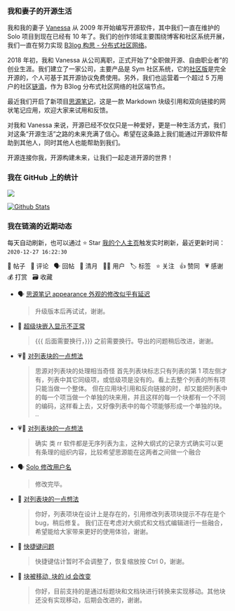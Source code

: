 ### 我和妻子的开源生活

我和我的妻子 [Vanessa](https://github.com/Vanessa219) 从 2009 年开始编写开源软件，其中我们一直在维护的 Solo 项目到现在已经有 10 年了。我们的创作领域主要围绕博客和社区系统开展，我们一直在努力实现 [B3log 构思 - 分布式社区网络](https://ld246.com/article/1546941897596)。

2018 年初，我和 Vanessa 从公司离职，正式开始了“全职做开源、自由职业者”的创业生涯。我们建立了一家公司，主要产品是 Sym 社区系统，它的[社区版](https://github.com/88250/symphony)是完全开源的，个人可基于其开源协议免费使用。另外，我们也运营着一个超过 5 万用户的社区[链滴](https://ld246.com)，作为 B3log 分布式社区网络的社区端节点。

最近我们开启了新项目[思源笔记](https://github.com/siyuan-note/siyuan)，这是一款 Markdown 块级引用和双向链接的网状笔记应用，欢迎大家来试用和反馈。

对我和 Vanessa 来说，开源已经不仅仅只是一种爱好，更是一种生活方式，我们对这条“开源生活”之路的未来充满了信心。希望在这条路上我们能通过开源软件帮助到其他人，同时其他人也能帮助到我们。

开源连接你我，开源构建未来，让我们一起走进开源的世界！

### 我在 GitHub 上的统计

<a title="Hits" target="_blank" href="https://github.com/88250/88250"><img src="https://hits.b3log.org/88250/88250.svg"></a>

[![Github Stats](https://github-readme-stats.vercel.app/api?username=88250&theme=tokyonight&show_icons=true)](https://github.com/88250)

<!--events start -->

### 我在链滴的近期动态

每天自动刷新，也可以通过 ⭐️ Star [我的个人主页](https://github.com/88250/88250)触发实时刷新，最近更新时间：`2020-12-27 16:22:30`

📝 帖子 &nbsp; 💬 评论 &nbsp; 🗣 回帖 &nbsp; 🌙 清月 &nbsp; 👨‍💻 用户 &nbsp; 🏷️ 标签 &nbsp; ⭐️ 关注 &nbsp; 👍 赞同 &nbsp; 💗 感谢 &nbsp; 💰 打赏 &nbsp; 🗃 收藏

* 🗣 [思源笔记 appearance 外观的修改似乎有延迟](https://ld246.com/article/1608864745377/comment/1608974567461#comments)

  > 升级版本后再试试，谢谢。
* 💬 [超级块嵌入显示不正常](https://ld246.com/article/1609034339177/comment/1609035585267#comments)

  > {{{ 后面需要换行，}}} 之前需要换行。导出的问题稍后改进，谢谢。
* 💗📝 [对列表块的一点想法](https://ld246.com/article/1608983246871)

  > 思源对列表块的处理相当奇怪 首先列表块标志只有列表的第 1 项左侧才有，列表中其它同级项，或低级项是没有的。看上去整个列表的所有项只能当做一个整体。 但在应用块引用和反向链接的时，却又能把列表中的每一个项当做一个单独的块来用，并且这样的每一个块都有一个不同的编码，这样看上去，又好像列表中的每个项能够形成一个单独的块。  ..
* 💗💬 [对列表块的一点想法](https://ld246.com/article/1608983246871/comment/1608996884478#comments)

  > 确实 类 rr 软件都是无序列表为主，这种大纲式的记录方式确实可以更有条理的组织内容，比较希望思源能在这两者之间做一个融合
* 🗣 [Solo 修改用户名](https://ld246.com/article/1568400057509/comment/1609000372417#comments)

  > 修改完毕。
* 💬 [对列表块的一点想法](https://ld246.com/article/1608983246871/comment/1608985815832#comments)

  > 你好，列表项块在设计上是存在的，引用修改列表项块提示不存在是个 bug，稍后修复。 我们正在考虑对大纲式和文档式编辑进行一些融合，希望能给大家带来更好的使用体验，谢谢。
* 💬 [快捷键问题](https://ld246.com/article/1608970346840/comment/1608984772544#comments)

  > 快捷键估计暂时不会调整了，恢复缩放按 Ctrl 0，谢谢。
* 💬 [块被移动, 块的 id 会改变](https://ld246.com/article/1608975811185/comment/1608982758946#comments)

  > 你好，目前支持的是通过标题块和文档块进行转换来实现移动。其他块还没有实现移动，后期会改进的，谢谢。


<!--events end -->
